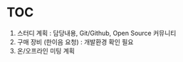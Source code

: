# TOC
1. 스터디 계획 : 담당내용, Git/Github, Open Source 커뮤니티
2. 구매 장비 (한이음 요청) : 개발환경 확인 필요
3. 온/오프라인 미팅 계획
